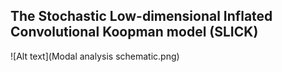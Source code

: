 ## The Stochastic Low-dimensional Inflated Convolutional Koopman model (SLICK)


![Alt text](Modal analysis schematic.png)
